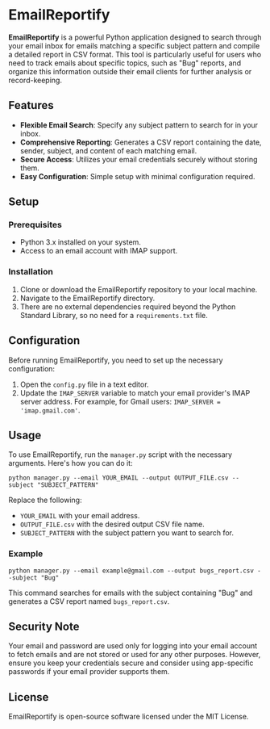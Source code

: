 # EmailReportify

**EmailReportify** is a powerful Python application designed to search through your email inbox for emails matching a specific subject pattern and compile a detailed report in CSV format. This tool is particularly useful for users who need to track emails about specific topics, such as "Bug" reports, and organize this information outside their email clients for further analysis or record-keeping.

## Features

- **Flexible Email Search**: Specify any subject pattern to search for in your inbox.
- **Comprehensive Reporting**: Generates a CSV report containing the date, sender, subject, and content of each matching email.
- **Secure Access**: Utilizes your email credentials securely without storing them.
- **Easy Configuration**: Simple setup with minimal configuration required.

## Setup

### Prerequisites

- Python 3.x installed on your system.
- Access to an email account with IMAP support.

### Installation

1. Clone or download the EmailReportify repository to your local machine.
2. Navigate to the EmailReportify directory.
3. There are no external dependencies required beyond the Python Standard Library, so no need for a `requirements.txt` file.

## Configuration

Before running EmailReportify, you need to set up the necessary configuration:

1. Open the `config.py` file in a text editor.
2. Update the `IMAP_SERVER` variable to match your email provider's IMAP server address. For example, for Gmail users: `IMAP_SERVER = 'imap.gmail.com'`.

## Usage

To use EmailReportify, run the `manager.py` script with the necessary arguments. Here's how you can do it:

```
python manager.py --email YOUR_EMAIL --output OUTPUT_FILE.csv --subject "SUBJECT_PATTERN"
```

Replace the following:
- `YOUR_EMAIL` with your email address.
- `OUTPUT_FILE.csv` with the desired output CSV file name.
- `SUBJECT_PATTERN` with the subject pattern you want to search for.

### Example

```
python manager.py --email example@gmail.com --output bugs_report.csv --subject "Bug"
```

This command searches for emails with the subject containing "Bug" and generates a CSV report named `bugs_report.csv`.

## Security Note

Your email and password are used only for logging into your email account to fetch emails and are not stored or used for any other purposes. However, ensure you keep your credentials secure and consider using app-specific passwords if your email provider supports them.

## License

EmailReportify is open-source software licensed under the MIT License.